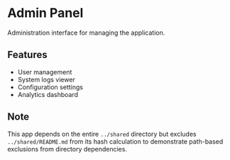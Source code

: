 # Admin Panel

Administration interface for managing the application.

## Features

- User management
- System logs viewer
- Configuration settings
- Analytics dashboard

## Note

This app depends on the entire `../shared` directory but excludes `../shared/README.md` from its hash calculation to demonstrate path-based exclusions from directory dependencies.

